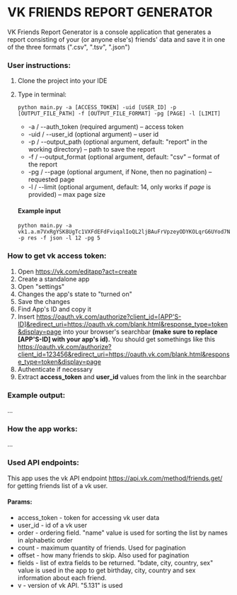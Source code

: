 # VK FRIENDS REPORT GENERATOR
VK Friends Report Generator is a console application that generates a report consisting of your (or anyone else's) friends' data and save it in one of the three formats (".csv", ".tsv", ".json")



### User instructions:
1. Clone the project into your IDE
2. Type in terminal:
   ```console
   python main.py -a [ACCESS_TOKEN] -uid [USER_ID] -p [OUTPUT_FILE_PATH] -f [OUTPUT_FILE_FORMAT] -pg [PAGE] -l [LIMIT]
   ```
   * -a / --auth_token (required argument) – access token
   * -uid / --user_id (optional argument) – user id
   * -p / --output_path (optional argument, default: "report" in the working directory) – path to save the report
   * -f / --output_format (optional argument, default: "csv" – format of the report
   * -pg / --page (optional argument, if None, then no pagination) – requested page
   * -l / --limit (optional argument, default: 14, only works if _page_ is provided) – max page size
  
   #### Example input
   ```console
   python main.py -a vk1.a.m7VxRgYSK8UgTc1VXFdEFdFviqalIoQL2ljBAuFrVpzeyODYKOLqrG6UYod7NzMnmqYcFzv4RY2rZwiHY5X6WEyJg32v7Xo2QNae8lJgiuOgSAOzuGng8Az77eDfSRJvlQZrddlFFusfJVzCVQotvzV5vpjjRPju1VMWIzGdH8qRr_PxPe9mXP3k672Wwaqtugru2kZb67WTgt9PUD8DqQ -p res -f json -l 12 -pg 5
   ```   
     

### How to get vk access token:
1. Open https://vk.com/editapp?act=create
2. Create a standalone app
3. Open "settings"
4. Changes the app's state to "turned on"
5. Save the changes
6. Find App's ID and copy it
7. Insert https://oauth.vk.com/authorize?client_id=[APP'S-ID]&redirect_uri=https://oauth.vk.com/blank.html&response_type=token&display=page into your browser's searchbar __(make sure to replace [APP'S-ID] with your app's id).__
   You should get somethings like this https://oauth.vk.com/authorize?client_id=123456&redirect_uri=https://oauth.vk.com/blank.html&response_type=token&display=page
8. Authenticate if necessary
9. Extract __access_token__ and __user_id__ values from the link in the searchbar

### Example output:
...


### How the app works:
...


### Used API endpoints:
This app uses the vk API endpoint https://api.vk.com/method/friends.get/ for getting friends list of a vk user.
#### Params:
 * access_token - token for accessing vk user data
 * user_id - id of a vk user
 * order - ordering field. "name" value is used for sorting the list by names in alphabetic order
 * count - maximum quantity of friends. Used for pagination
 * offset - how many friends to skip. Also used for pagination
 * fields - list of extra fields to be returned. "bdate, city, country, sex" value is used in the app to get birthday, city, country and sex information about each friend.
 * v - version of vk API. "5.131" is used


